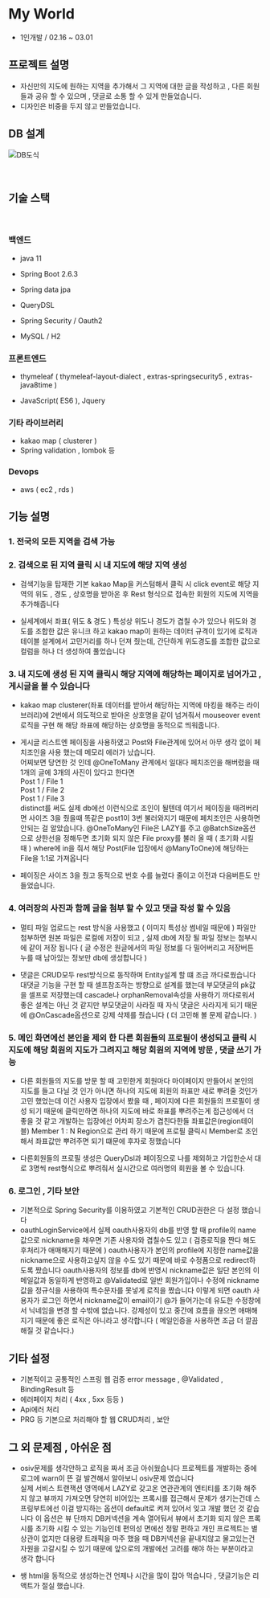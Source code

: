 # My World

- 1인개발 / 02.16 ~ 03.01




## 프로젝트 설명

- 자신만의 지도에 원하는 지역을 추가해서 그 지역에 대한 글을 작성하고 , 다른 회원들과 공유 할 수 있으며 , 댓글로 소통 할 수 있게 만들었습니다.
- 디자인은 비중을 두지 않고 만들었습니다.


## DB 설계

![DB도식](https://user-images.githubusercontent.com/96690643/156735845-e0427ff9-a3c0-43a7-93df-a888cf1269c3.PNG)



<br>

## 기술 스택
<br>

### 백엔드


- java 11
- Spring Boot 2.6.3 
- Spring data jpa 
- QueryDSL
- Spring Security / Oauth2

- MySQL / H2


### 프론트엔드

- thymeleaf ( thymeleaf-layout-dialect , extras-springsecurity5 , extras-java8time )

- JavaScript( ES6 ),  Jquery 

### 기타 라이브러리

- kakao map ( clusterer )
- Spring validation , lombok 등

### Devops

- aws ( ec2 , rds )


## 기능 설명

### 1. 전국의 모든 지역을 검색 가능 



### 2. 검색으로 된 지역 클릭 시 내 지도에 해당 지역 생성

- 검색기능을 탑재한 기본 kakao Map을 커스텀해서 클릭 시 click event로 해당 지역의 위도 , 경도 , 상호명을 받아온 후 Rest 형식으로 접속한 회원의 지도에 지역을 추가해줍니다

- 실세계에서 좌표( 위도 & 경도 ) 특성상 위도나 경도가 겹칠 수가 있으나 위도와 경도를 조합한 값은 유니크 하고 kakao map이 원하는 데이터 규격이 있기에 로직과 테이블 설계에서 고민거리를 하나 던져 줬는데, 간단하게 위도경도를 조합한 값으로 컬럼을 하나 더 생성하여 풀었습니다

### 3. 내 지도에 생성 된 지역 클릭시 해당 지역에 해당하는 페이지로 넘어가고 , 게시글을 볼 수 있습니다
- kakao map clusterer(좌표 데이터를 받아서 해당하는 지역에 마킹을 해주는 라이브러리)에 2번에서 의도적으로 받아온 상호명을 같이 넘겨줘서 mouseover event로직을 구현 해 해당 좌표에 해당하는 상호명을 동적으로 띄워줍니다.

- 게시글 리스트엔 페이징을 사용하였고 Post와 File관계에 있어서 아무 생각 없이 페치조인을 사용 했는데 메모리 에러가 났습니다.<br>어찌보면 당연한 것 인데 @OneToMany 관계에서 일대다 페치조인을 해버렸을 때  1개의 글에 3개의 사진이 있다고 한다면  <br>
Post 1 / File 1<br>
Post 1 / File 2<br>
Post 1 / File 3<br>
distinct를 써도 실제 db에선 이런식으로 조인이 될텐데 여기서 페이징을 때려버리면 사이즈 3을 줬을때 똑같은 post1이 3번 불러와지기 때문에 페치조인은 사용하면 안되는 걸 알았습니다. @OneToMany인 File은 LAZY를 주고  @BatchSize옵션으로 상한선을 정해두면 초기화 되지 않은 File proxy를 불러 올 때 ( 초기화 시킬 때 ) where에 in을 줘서 해당 Post(File 입장에서 @ManyToOne)에 해당하는 File을 1:1로 가져옵니다 

- 페이징은 사이즈 3을 줬고 동적으로 번호 수를 늘렸다 줄이고  이전과 다음버튼도 만들었습니다.

### 4. 여러장의 사진과 함께 글을 첨부 할 수 있고  댓글 작성 할 수 있음

- 멀티 파일 업로드는 rest 방식을 사용했고 ( 이미지 특성상 썸네일 때문에 ) 파일만 첨부하면 원본 파일은 로컬에 저장이 되고 , 실제 db에 저장 될 파일 정보는 첨부시에 같이 저장 됩니다 ( 글 수정은 원글에서의 파일 정보를 다 밀어버리고 저장버튼 누를 때 남아있는 정보만 db에 생성합니다 )

- 댓글은 CRUD모두 rest방식으로 동작하며 Entity설계 할 떄 조금 까다로웠습니다 대댓글 기능을 구현 할 때 셀프참조하는 방향으로 설계를 했는데 부모댓글의 pk값을 셀프로 저장했는데 cascade나 orphanRemoval속성을 사용하기 까다로워서 좋은 설계는 아닌 것 같지만 부모댓글이 사라질 때 자식 댓글은 사라지게 되기 때문에 @OnCascade옵션으로 강제 삭제를 줬습니다 ( 더 고민해 볼 문제 같습니다. )



### 5. 메인 화면에선 본인을 제외 한 다른 회원들의 프로필이 생성되고 클릭 시 지도에 해당 회원의 지도가 그려지고 해당 회원의 지역에 방문 , 댓글 쓰기 가능

- 다른 회원들의 지도를 방문 할 때 고민한게 회원마다 마이페이지 만들어서 본인의 지도를 들고 다닐 것 인가  아니면 하나의 지도에 회원의 좌표만 새로 뿌려줄 것인가 고민 했었는데 이건 사용자 입장에서 봤을 때 ,  페이지에 다른 회원들의 프로필이 생성 되기 때문에 클릭만하면  하나의 지도에 바로 좌표를 뿌려주는게 접근성에서 더 좋을 것 같고  개발하는 입장에선 어차피 장소가 겹친다한들 좌표값은(region테이블) Member 1 : N Region으로 관리 하기 때문에 프로필 클릭시 Member로 조인해서 좌표값만 뿌려주면 되기 떄문에 후자로 정했습니다

- 다른회원들의 프로필 생성은 QueryDsl과 페이징으로 나를 제외하고 가입한순서 대로 3명씩 rest형식으로 뿌려줘서 실시간으로 여러명의 회원을 볼 수 있습니다.


### 6. 로그인 , 기타 보안

- 기본적으로 Spring Security를 이용하였고 기본적인 CRUD권한은 다 설정 했습니다
- oauthLoginService에서 실제 oauth사용자의 db를 반영 할 때 profile의 name값으로 nickname을 채우면 기존 사용자와 겹칠수도 있고 ( 검증로직을 짠다 해도 후처리가 애매해지기 때문에 ) oauth사용자가 본인의 profile에 지정한 name값을 nickname으로 사용하고싶지 않을 수도 있기 때문에 바로 수정폼으로 redirect하도록 짰습니다 oauth사용자의 정보를  db에 반영시 nickname값은 일단 본인의 이메일값과 동일하게 반영하고 @Validated로 일반 회원가입이나  수정에 nickname값을 정규식을 사용하여 특수문자를 못넣게 로직을 짰습니다 이렇게 되면 oauth 사용자가 로그인 하면서 nickname값이 email이기 @가 들어가는데 유도한 수정창에서 닉네임을 변경 할 수밖에 없습니다.
강제성이 있고 중간에 흐름을 끊으면 애매해지기 때문에  좋은 로직은 아니라고 생각합니다 ( 메일인증을 사용하면 조금 더 깔끔해질 것 같습니다.)


## 기타 설정

- 기본적이고 공통적인 스프링 웹 검증  error message , @Validated , BindingResult 등
- 에러페이지 처리 ( 4xx , 5xx  등등 )
- Api에러 처리  
- PRG 등 기본으로 처리해야 할 웹 CRUD처리 , 보안

## 그 외 문제점 , 아쉬운 점

- osiv문제를 생각안하고 로직을 짜서 조금 아쉬웠습니다  프로젝트를 개발하는 중에  로그에 warn이 뜬 걸 발견해서 알아보니 osiv문제 였습니다 <br>
실제 서비스 트랜잭션 영역에서 LAZY로 갖고온 연관관계의 엔티티를 초기화 해주지 않고 뷰까지 가져오면 당연히 비어있는 프록시를 접근해서 문제가 생기는건데 스프링부트에선 이걸 방지하는 옵션이 default로 켜져 있어서 잊고 개발 했던 것 같습니다  이 옵션은 뷰 단까지 DB커넥션을 계속 열어둬서 뷰에서 초기화 되지 않은 프록시를 초기화 시킬 수 있는 기능인데 편의성 면에선 정말 편하고  개인 프로젝트는 별 상관이 없지만 대용량 트래픽을 마주 했을 때 DB커넥션을 끝내지않고 물고있는건 자원을 고갈시킬 수 있기 때문에 앞으로의 개발에선 고려를 해야 하는 부분이라고 생각 합니다 

- 쌩 html을 동적으로 생성하는건 언제나 시간을 많이 잡아 먹습니다 , 댓글기능은 리액트가 절실 했습니다.



